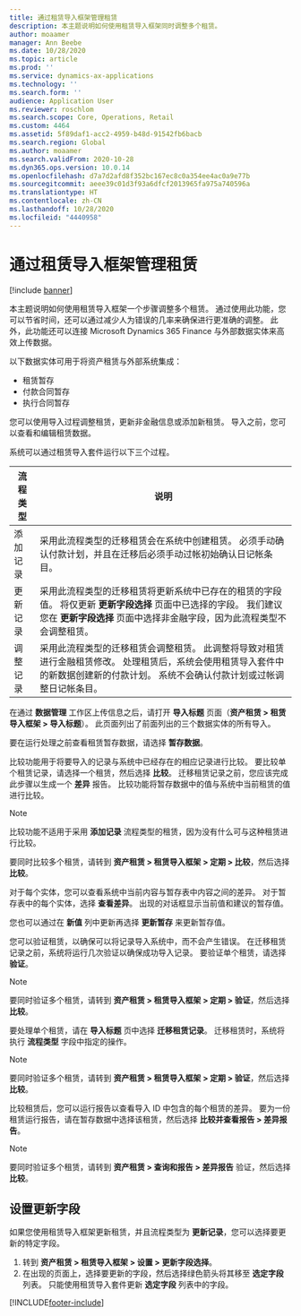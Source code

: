 ```yaml
---
title: 通过租赁导入框架管理租赁
description: 本主题说明如何使用租赁导入框架同时调整多个租赁。
author: moaamer
manager: Ann Beebe
ms.date: 10/28/2020
ms.topic: article
ms.prod: ''
ms.service: dynamics-ax-applications
ms.technology: ''
ms.search.form: ''
audience: Application User
ms.reviewer: roschlom
ms.search.scope: Core, Operations, Retail
ms.custom: 4464
ms.assetid: 5f89daf1-acc2-4959-b48d-91542fb6bacb
ms.search.region: Global
ms.author: moaamer
ms.search.validFrom: 2020-10-28
ms.dyn365.ops.version: 10.0.14
ms.openlocfilehash: d7a7d2afd8f352bc167ec8c0a354ee4ac0a9e77b
ms.sourcegitcommit: aeee39c01d3f93a6dfcf2013965fa975a740596a
ms.translationtype: HT
ms.contentlocale: zh-CN
ms.lasthandoff: 10/28/2020
ms.locfileid: "4440958"
---
```

# <a name="manage-leases-through-the-lease-import-framework"></a>通过租赁导入框架管理租赁

[!include [banner](../includes/banner.md)]

本主题说明如何使用租赁导入框架一个步骤调整多个租赁。 通过使用此功能，您可以节省时间，还可以通过减少人为错误的几率来确保进行更准确的调整。 此外，此功能还可以连接 Microsoft Dynamics 365 Finance 与外部数据实体来高效上传数据。

以下数据实体可用于将资产租赁与外部系统集成：

- 租赁暂存
- 付款合同暂存
- 执行合同暂存

您可以使用导入过程调整租赁，更新非金融信息或添加新租赁。 导入之前，您可以查看和编辑租赁数据。

系统可以通过租赁导入套件运行以下三个过程。

| 流程类型  | 说明 |
|---------------|-------------|
| 添加记录    | 采用此流程类型的迁移租赁会在系统中创建租赁。 必须手动确认付款计划，并且在迁移后必须手动过帐初始确认日记帐条目。 |
| 更新记录 | 采用此流程类型的迁移租赁将更新系统中已存在的租赁的字段值。 将仅更新 **更新字段选择** 页面中已选择的字段。 我们建议您在 **更新字段选择** 页面中选择非金融字段，因为此流程类型不会调整租赁。 |
| 调整记录 | 采用此流程类型的迁移租赁会调整租赁。 此调整将导致对租赁进行金融租赁修改。 处理租赁后，系统会使用租赁导入套件中的新数据创建新的付款计划。 系统不会确认付款计划或过帐调整日记帐条目。 |

在通过 **数据管理** 工作区上传信息之后，请打开 **导入标题** 页面（**资产租赁 \> 租赁导入框架 \> 导入标题**）。 此页面列出了前面列出的三个数据实体的所有导入。

要在运行处理之前查看租赁暂存数据，请选择 **暂存数据**。

比较功能用于将要导入的记录与系统中已经存在的相应记录进行比较。 要比较单个租赁记录，请选择一个租赁，然后选择 **比较**。 迁移租赁记录之前，您应该完成此步骤以生成一个 **差异** 报告。 比较功能将暂存数据中的值与系统中当前租赁的值进行比较。

> [!NOTE]
> 比较功能不适用于采用 **添加记录** 流程类型的租赁，因为没有什么可与这种租赁进行比较。
>
> 要同时比较多个租赁，请转到 **资产租赁 \> 租赁导入框架 \> 定期 \> 比较**，然后选择 **比较**。

对于每个实体，您可以查看系统中当前内容与暂存表中内容之间的差异。 对于暂存表中的每个实体，选择 **查看差异**。 出现的对话框显示当前值和建议的暂存值。

您也可以通过在 **新值** 列中更新再选择 **更新暂存** 来更新暂存值。

您可以验证租赁，以确保可以将记录导入系统中，而不会产生错误。 在迁移租赁记录之前，系统将运行几次验证以确保成功导入记录。 要验证单个租赁，请选择 **验证**。

> [!NOTE]
> 要同时验证多个租赁，请转到 **资产租赁 \> 租赁导入框架 \> 定期 \> 验证**，然后选择 **比较**。

要处理单个租赁，请在 **导入标题** 页中选择 **迁移租赁记录**。 迁移租赁时，系统将执行 **流程类型** 字段中指定的操作。

> [!NOTE]
> 要同时验证多个租赁，请转到 **资产租赁 \> 租赁导入框架 \> 定期 \> 验证**，然后选择 **比较**。

比较租赁后，您可以运行报告以查看导入 ID 中包含的每个租赁的差异。 要为一份租赁运行报告，请在暂存数据中选择该租赁，然后选择 **比较并查看报告 \> 差异报告**。

> [!NOTE]
> 要同时验证多个租赁，请转到 **资产租赁 \> 查询和报告 \> 差异报告**  验证，然后选择 **比较**。

## <a name="set-up-update-fields"></a>设置更新字段

如果您使用租赁导入框架更新租赁，并且流程类型为 **更新记录**，您可以选择要更新的特定字段。

1. 转到 **资产租赁 \> 租赁导入框架 \> 设置 \> 更新字段选择**。
2. 在出现的页面上，选择要更新的字段，然后选择绿色箭头将其移至 **选定字段** 列表。 只能使用租赁导入套件更新 **选定字段** 列表中的字段。


[!INCLUDE[footer-include](../../includes/footer-banner.md)]